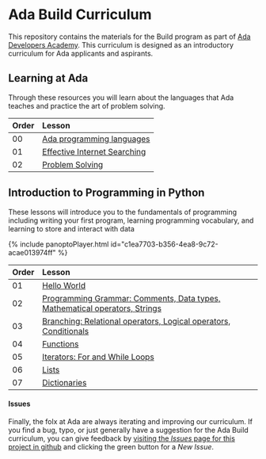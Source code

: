 # Ada Build Curriculum

This repository contains the materials for the Build program as part of [Ada Developers Academy](http://adadevelopersacademy.org/).  This curriculum is designed as an introductory curriculum for Ada applicants and aspirants.  

## Learning at Ada

Through these resources you will learn about the languages that Ada teaches and practice the art of problem solving.


| Order | Lesson                                                  |
| :---- | :------------------------------------------------------ |
| 00   | [Ada programming languages](./learning-at-ada/ada-languages)  
| 01    | [Effective Internet Searching](./learning-at-ada/internet-searching/) |
| 02    | [Problem Solving](./learning-at-ada/problem-solving/) |



## Introduction to Programming in Python
These lessons will introduce you to the fundamentals of programming including writing your first program, learning programming vocabulary, and learning to store and interact with data

{% include panoptoPlayer.html id="c1ea7703-b356-4ea8-9c72-acae013974ff" %}

| Order | Lesson                                                                                               |
| :---- | :--------------------------------------------------------------------------------------------------- |
| 01    | [Hello World](https://colab.research.google.com/drive/1sFOo4HnuUxJMtso9JljUZwHMomhu9ADs)                                                       |
| 02    | [Programming Grammar: Comments, Data types, Mathematical operators, Strings](https://colab.research.google.com/drive/1kfE-bujlwiJoDxTWIXa8u1GPGDJAnjvS?usp=sharing) |
| 03    | [Branching: Relational operators, Logical operators, Conditionals](https://colab.research.google.com/drive/1huE7PyavZSJIou4mh5G2e7yfG08Vb7da?usp=sharing) |
| 04    | [Functions](https://colab.research.google.com/drive/1e8CaljqZrKJyFm7Ry5qHynp7GdoVHFLk?usp=sharing) |
| 05    | [Iterators: For and While Loops](https://colab.research.google.com/drive/1m9h053kS6bjAeiHnEHIP39fqbyOO7glc?usp=sharing)                                                           |
| 06    | [Lists](https://colab.research.google.com/drive/1TK9Enhh0mITZ1649l-r4_gzeg2B3eRRu?usp=sharing)                                                                  |
| 07    | [Dictionaries](https://colab.research.google.com/drive/1AmKeKvSJnNacUUIU9OLSInVohWJrPLkF?usp=sharing)                                                                  |

#### Issues

Finally, the folx at Ada are always iterating and improving our curriculum. If you find a bug, typo, or just generally have a suggestion for the Ada Build curriculum, you can give feedback by [visiting the _Issues_ page for this project in github](https://github.com/Ada-Developers-Academy/ada-build/issues) and clicking the green button for a _New Issue_.